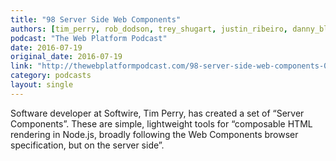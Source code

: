 ```yaml
---
title: "98 Server Side Web Components"
authors: [tim_perry, rob_dodson, trey_shugart, justin_ribeiro, danny_blue, erik_isaksen]
podcast: "The Web Platform Podcast"
date: 2016-07-19
original_date: 2016-07-19
link: "http://thewebplatformpodcast.com/98-server-side-web-components-0"
category: podcasts
layout: single
---
```


Software developer at Softwire, Tim Perry, has created a set of “Server Components”. These are simple, lightweight tools for “composable HTML rendering in Node.js, broadly following the Web Components browser specification, but on the server side”.
